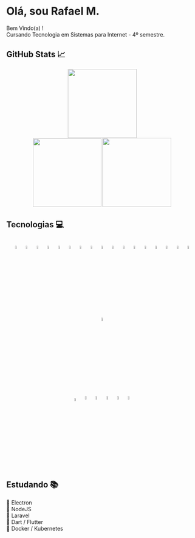 # Olá, sou Rafael M.

Bem Vindo(a) ! <br>
Cursando Tecnologia em Sistemas para Internet - 4º semestre.

## GitHub Stats 📈
<div align="center">

  <img height="181em" src="https://github-readme-stats.vercel.app/api/top-langs/?username=Mr-R4F&theme=github_dark&layout=compact&hide_border=true&border_radius=10">
</div>

<div align="center">
  <img height="180em" src="https://github-readme-stats.vercel.app/api/wakatime?username=MrR4F&layout=compact">
  <img height="181em" src="https://github-readme-streak-stats.herokuapp.com?user=Mr-R4F&theme=github-dark-blue&hide_border=true&border_radius=10&date_format=j%20M%5B%20Y%5D">
</div>

## Tecnologias 💻

<div align="center"><br>
  <img alt="HTML5" width="4.85%" align="center" src="https://cdn.jsdelivr.net/gh/devicons/devicon/icons/html5/html5-plain.svg">
  <img alt="CSS3" width="4.85%" align="center" src="https://cdn.jsdelivr.net/gh/devicons/devicon/icons/css3/css3-plain.svg">
  <img alt="JAVASCRIPT" width="4.85%" align="center" src="https://cdn.jsdelivr.net/gh/devicons/devicon/icons/javascript/javascript-original.svg">
  <img alt="TYPESCRIPT" width="4.85%" align="center" src="https://cdn.jsdelivr.net/gh/devicons/devicon/icons/typescript/typescript-plain.svg">
  <img alt="BOOTSTRAP" width="4.85%" align="center" src="https://cdn.jsdelivr.net/gh/devicons/devicon/icons/bootstrap/bootstrap-original.svg">
  <img alt="WORDPRESS" width="4.85%" align="center" src="https://cdn.jsdelivr.net/gh/devicons/devicon/icons/wordpress/wordpress-plain.svg">
  <img alt="NODE-JS" width="4.85%" align="center" src="https://cdn.jsdelivr.net/gh/devicons/devicon/icons/nodejs/nodejs-original.svg">
  <img alt="JQUERY" width="4.85%" align="center" src="https://cdn.jsdelivr.net/gh/devicons/devicon/icons/jquery/jquery-plain.svg">
  <img alt="LESS" width="4.85%" align="center" src="https://cdn.jsdelivr.net/gh/devicons/devicon/icons/less/less-plain-wordmark.svg">
  <img alt="ANGULAR" width="4.85%" align="center" src="https://cdn.jsdelivr.net/gh/devicons/devicon/icons/angularjs/angularjs-plain.svg">
  <img alt="PHP" width="4.85%" align="center" src="https://cdn.jsdelivr.net/gh/devicons/devicon/icons/php/php-plain.svg">
  <img alt="MSSQL" width="4.85%" align="center" src="https://cdn.jsdelivr.net/gh/devicons/devicon/icons/microsoftsqlserver/microsoftsqlserver-plain.svg">
  <img alt="MySQL" width="4.85%" align="center" src="https://cdn.jsdelivr.net/gh/devicons/devicon/icons/mysql/mysql-plain.svg">  
  <img alt="LARAVEL" width="4.85%" align="center" src="https://cdn.jsdelivr.net/gh/devicons/devicon/icons/laravel/laravel-plain.svg">
  <img alt="FLUTTER" width="4.85%" align="center" src="https://cdn.jsdelivr.net/gh/devicons/devicon/icons/flutter/flutter-original.svg">
  <img alt="ELECTRON" width="4.85%" align="center" src="https://cdn.jsdelivr.net/gh/devicons/devicon/icons/electron/electron-original.svg">
  <img alt="EXPRESS" width="4.85%" align="center" src="https://cdn.jsdelivr.net/gh/devicons/devicon/icons/express/express-original.svg">
  <img alt="SEQUELIZE" width="4.85%" align="center" src="https://cdn.jsdelivr.net/gh/devicons/devicon/icons/sequelize/sequelize-original.svg">
</div>

<div align="center"><br>
  <img alt="SWAGGER" width="4.58%" align="center" src="https://cdn.svgporn.com/logos/swagger.svg">
    <img alt="DOCKER" width="4.85%" align="center"src="https://cdn.jsdelivr.net/gh/devicons/devicon/icons/docker/docker-plain.svg">
    <img alt="PS" width="4.85%" align="center" src="https://cdn.jsdelivr.net/gh/devicons/devicon/icons/photoshop/photoshop-plain.svg">      
    <img alt="FIGMA" width="4.85%" align="center"  src="https://cdn.jsdelivr.net/gh/devicons/devicon/icons/figma/figma-original.svg">
    <img alt="VSCODE" width="4.85%" align="center" src="https://cdn.jsdelivr.net/gh/devicons/devicon/icons/vscode/vscode-original.svg">
    <img alt="GIT" width="4.85%" align="center" src="https://cdn.jsdelivr.net/gh/devicons/devicon/icons/git/git-plain.svg">
</div>

## Estudando 📚 

📎 Electron <br>
📎 NodeJS <br>
📎 Laravel <br>
📎 Dart / Flutter <br>
📎 Docker / Kubernetes
